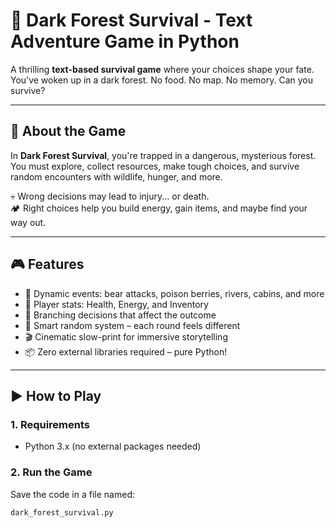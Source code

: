 # 🌲 Dark Forest Survival - Text Adventure Game in Python

A thrilling **text-based survival game** where your choices shape your fate.  
You’ve woken up in a dark forest. No food. No map. No memory. Can you survive?

---

## 📖 About the Game

In **Dark Forest Survival**, you're trapped in a dangerous, mysterious forest.  
You must explore, collect resources, make tough choices, and survive random encounters with wildlife, hunger, and more.

💀 Wrong decisions may lead to injury... or death.  
🏕️ Right choices help you build energy, gain items, and maybe find your way out.

---

## 🎮 Features

- 🌲 Dynamic events: bear attacks, poison berries, rivers, cabins, and more
- 🔋 Player stats: Health, Energy, and Inventory
- 🧭 Branching decisions that affect the outcome
- 🧠 Smart random system – each round feels different
- 🎬 Cinematic slow-print for immersive storytelling
- 📦 Zero external libraries required – pure Python!

---

## ▶️ How to Play

### 1. Requirements

- Python 3.x (no external packages needed)

### 2. Run the Game

Save the code in a file named:

```bash
dark_forest_survival.py
